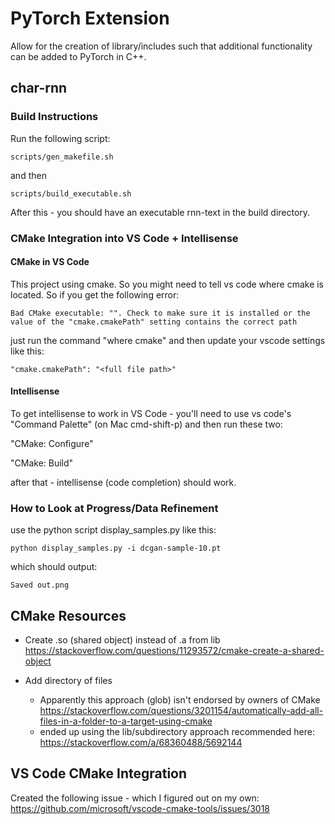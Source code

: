 # PyTorch Extension

Allow for the creation of library/includes such that additional functionality can be added to PyTorch in C++.


## char-rnn

### Build Instructions

Run the following script: 

```
scripts/gen_makefile.sh
```

and then

```
scripts/build_executable.sh
```

After this - you should have an executable rnn-text in the build directory.

### CMake Integration into VS Code + Intellisense

#### CMake in VS Code

This project using cmake.  So you might need to tell vs code where cmake is located.  So if you get the following error:

```
Bad CMake executable: "". Check to make sure it is installed or the value of the "cmake.cmakePath" setting contains the correct path
```

just run the command "where cmake" and then update your vscode settings like this:

```
"cmake.cmakePath": "<full file path>"
```

#### Intellisense

To get intellisense to work in VS Code - you'll need to use vs code's "Command Palette" (on Mac cmd-shift-p) and then run these two:

"CMake: Configure"

"CMake: Build"

after that - intellisense (code completion) should work.

### How to Look at Progress/Data Refinement

use the python script display_samples.py like this:

```
python display_samples.py -i dcgan-sample-10.pt
```

which should output:

```
Saved out.png
```

## CMake Resources

- Create .so (shared object) instead of .a from lib
https://stackoverflow.com/questions/11293572/cmake-create-a-shared-object

- Add directory of files
    - Apparently this approach (glob) isn't endorsed by owners of CMake
    https://stackoverflow.com/questions/3201154/automatically-add-all-files-in-a-folder-to-a-target-using-cmake
    - ended up using the lib/subdirectory approach recommended here:
    https://stackoverflow.com/a/68360488/5692144

## VS Code CMake Integration

Created the following issue - which I figured out on my own:
https://github.com/microsoft/vscode-cmake-tools/issues/3018




